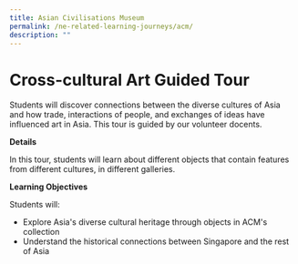 ```yaml
---
title: Asian Civilisations Museum
permalink: /ne-related-learning-journeys/acm/
description: ""
---
```

# Cross-cultural Art Guided Tour
Students will discover connections between the diverse cultures of Asia and how trade, interactions of people, and exchanges of ideas have influenced art in Asia. This tour is guided by our volunteer docents.

**Details**

In this tour, students will learn about different objects that contain features from different cultures, in different galleries.

**Learning Objectives**

Students will:
* Explore Asia's diverse cultural heritage through objects in ACM's collection
* Understand the historical connections between Singapore and the rest of Asia